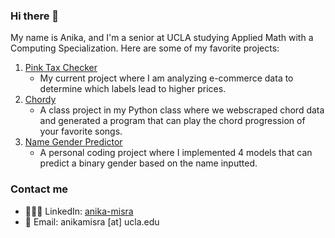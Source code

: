 ### Hi there 👋 ###
My name is Anika, and I'm a senior at UCLA studying Applied Math with a Computing Specialization. Here are some of my favorite projects: 
1. [Pink Tax Checker](https://github.com/anikamisra/pink-tax)
   - My current project where I am analyzing e-commerce data to determine which labels lead to higher prices. 
2. [Chordy](https://github.com/anikamisra/PIC16B-project)
   - A class project in my Python class where we webscraped chord data and generated a program that can play the chord progression of your favorite songs. 
3. [Name Gender Predictor](https://github.com/anikamisra/name-gender-prediction)
   - A personal coding project where I implemented 4 models that can predict a binary gender based on the name inputted. 

### Contact me ### 
- 👨🏻‍💻 LinkedIn: [anika-misra](https://www.linkedin.com/in/anika-misra/)
- 📧 Email: anikamisra [at] ucla.edu
  
